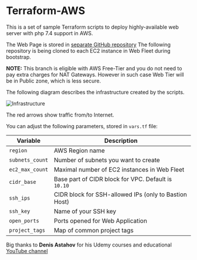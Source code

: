 # Terraform-AWS
This is a set of sample Terraform scripts to deploy highly-available web server with php 7.4 support in AWS.

The Web Page is stored in [separate GitHub repository](https://github.com/cepxuo/webpage)
The following repository is being cloned to each EC2 instance in Web Fleet during bootstrap.

**NOTE:** This branch is eligible with AWS Free-Tier and you do not need to pay extra charges for NAT Gateways. However in such case Web Tier will be in Public zone, which is less secure.

The following diagram describes the infrastructure created by the scripts.

![Infrastructure](https://github.com/cepxuo/Terraform-AWS/blob/free-tier/images/Terraform-AWS-Free.png?raw=true)

The red arrows show traffic from/to Internet.

You can adjust the following parameters, stored in `vars.tf` file:

| Variable | Description |
| --- | --- |
| `region` | AWS Region name |
| `subnets_count` | Number of subnets you want to create |
| `ec2_max_count` | Maximal number of EC2 instances in Web Fleet |
| `cidr_base` | Base part of CIDR block for VPC. Default is `10.10` |
| `ssh_ips` | CIDR block for SSH-allowed IPs (only to Bastion Host) |
| `ssh_key` | Name of your SSH key |
| `open_ports` | Ports opened for Web Application |
| `project_tags` | Map of common project tags |

Big thanks to **Denis Astahov** for his Udemy courses and educational [YouTube channel](https://www.youtube.com/channel/UC-sAMvDe7gTmBbub-rWljZg)
